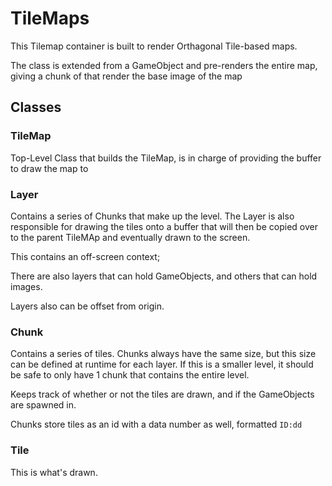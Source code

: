# TileMaps

This Tilemap container is built to render Orthagonal Tile-based maps.

The class is extended from a GameObject and pre-renders the entire map, giving a chunk of that render the base image of the map

## Classes

### TileMap
Top-Level Class that builds the TileMap, is in charge of providing the buffer to draw the map to

### Layer
Contains a series of Chunks that make up the level. The Layer is also responsible for drawing the tiles onto a buffer that will then be copied over to the parent TileMAp and eventually drawn to the screen.

This contains an off-screen context;

There are also layers that can hold GameObjects, and others that can hold images.

Layers also can be offset from origin.

### Chunk
Contains a series of tiles. Chunks always have the same size, but this size can be defined at runtime for each layer. If this is a smaller level, it should be safe to only have 1 chunk that contains the entire level.

Keeps track of whether or not the tiles are drawn, and if the GameObjects are spawned in.

Chunks store tiles as an id with a data number as well, formatted `ID:dd`

### Tile
This is what's drawn. 